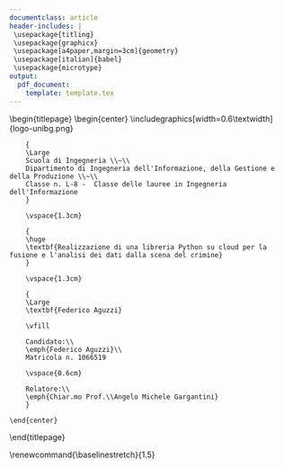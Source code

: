 ```yaml
---
documentclass: article
header-includes: |
 \usepackage{titling}
 \usepackage{graphicx}
 \usepackage[a4paper,margin=3cm]{geometry}
 \usepackage[italian]{babel}
 \usepackage{microtype}
output:
  pdf_document:
    template: template.tex
---
```


\begin{titlepage}
    \begin{center}
        \includegraphics[width=0.6\textwidth]{logo-unibg.png}
        
        {
        \Large
        Scuola di Ingegneria \\~\\
        Dipartimento di Ingegneria dell'Informazione, della Gestione e della Produzione \\~\\
        Classe n. L-8 -  Classe delle lauree in Ingegneria dell'Informazione
        }

        \vspace{1.3cm}
        
        {
        \huge
        \textbf{Realizzazione di una libreria Python su cloud per la fusione e l'analisi dei dati dalla scena del crimine}
        }

        \vspace{1.3cm}
        
        {
        \Large
        \textbf{Federico Aguzzi}
            
        \vfill

        Candidato:\\
        \emph{Federico Aguzzi}\\
        Matricola n. 1066519
            
        \vspace{0.6cm}

        Relatore:\\
        \emph{Chiar.mo Prof.\\Angelo Michele Gargantini}
        }
            
    \end{center}
\end{titlepage}

\renewcommand{\baselinestretch}{1.5}
